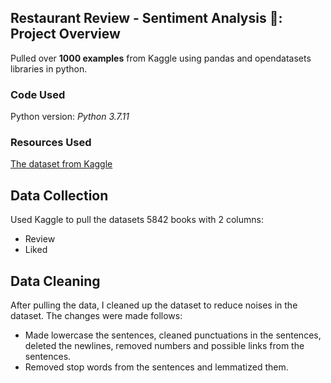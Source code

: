 ## Restaurant Review - Sentiment Analysis 🌮: Project Overview

Pulled over **1000 examples** from Kaggle using pandas and opendatasets libraries in python.


### Code Used

Python version: *Python 3.7.11* 

### Resources Used

[The dataset from Kaggle](https://www.kaggle.com/d4rklucif3r/restaurant-reviews)


## Data Collection
Used Kaggle to pull the datasets 5842 books with 2 columns:
* Review             
* Liked            


## Data Cleaning

After pulling the data, I cleaned up the dataset to reduce noises in the dataset. The changes were made follows:

* Made lowercase the sentences, cleaned punctuations in the sentences, deleted the newlines, removed numbers and possible links from the sentences.
* Removed stop words from the sentences and lemmatized them.
